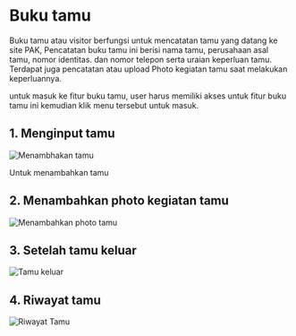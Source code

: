 # Buku tamu

Buku tamu atau visitor berfungsi untuk mencatatan tamu yang datang ke site PAK, Pencatatan buku tamu ini berisi nama tamu, perusahaan asal tamu, nomor identitas. dan nomor telepon serta uraian keperluan tamu. Terdapat juga pencatatan atau upload Photo kegiatan tamu saat melakukan keperluannya.

untuk masuk ke fitur buku tamu, user harus memiliki akses untuk fitur buku tamu ini kemudian klik menu tersebut untuk masuk.

## 1. Menginput tamu

![Menambhakan tamu](/docs/bukutamucreate.png)

Untuk menambahkan tamu

## 2. Menambahkan photo kegiatan tamu

![Menambahkan photo tamu](/docs/bukutamuaddphoto.png)

## 3. Setelah tamu keluar

![Tamu keluar](/docs/bukutamu.png)

## 4. Riwayat tamu

![Riwayat Tamu](/docs/bukutamuriwayat.png)
